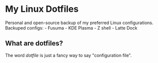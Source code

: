 # My Linux Dotfiles
Personal and open-source backup of my preferred Linux configurations.
Backuped configs:
	- Fusuma
	- KDE Plasma
	- Z shell
	- Latte Dock

## What are dotfiles?
The word _dotfile_ is just a fancy way to say "configuration file".
